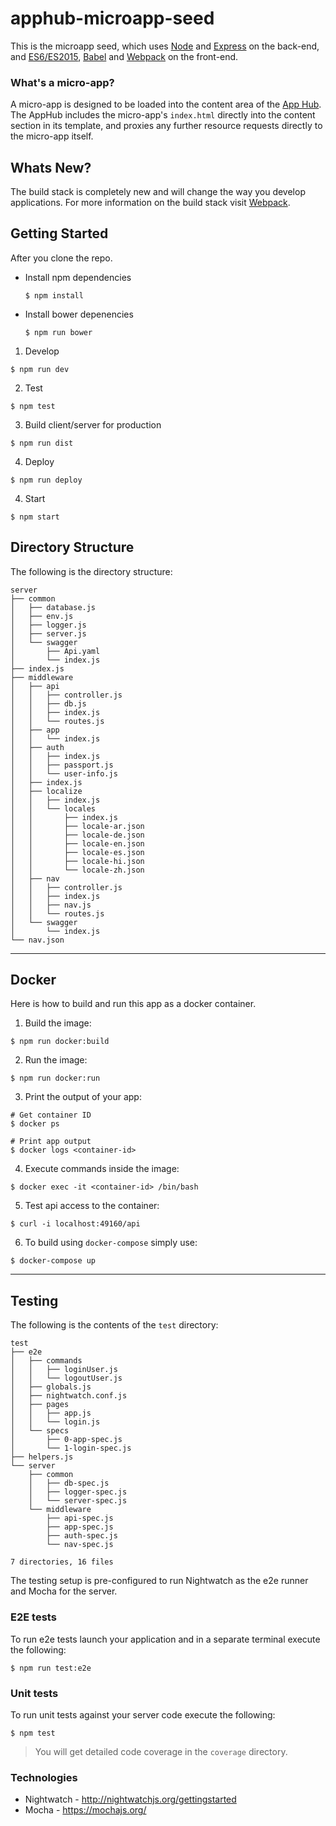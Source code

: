 # apphub-microapp-seed
This is the microapp seed, which uses [Node](https://nodejs.org/) and [Express](http://expressjs.com/) on the back-end, and [ES6/ES2015](https://babeljs.io/docs/learn-es2015/), [Babel](https://babeljs.io/) and [Webpack](http://webpack.js.org/) on the front-end.

### What's a micro-app?
A micro-app is designed to be loaded into the content area of the [App Hub](https://github.build.ge.com/hubs/ui-app-hub). The AppHub includes the micro-app's `index.html` directly into the content section in its template, and proxies any further resource requests directly to the micro-app itself.

## Whats New?
The build stack is completely new and will change the way you develop applications. For more information on the build stack visit [Webpack](http://webpack.js.org/).


## Getting Started
After you clone the repo.

- Install npm dependencies
  ```
  $ npm install
  ```
- Install bower depenencies

  ```
  $ npm run bower
  ```

1. Develop

  ```
  $ npm run dev
  ```

2. Test

  ```
  $ npm test
  ```

3. Build client/server for production

  ```
  $ npm run dist
  ```

4. Deploy

  ```
  $ npm run deploy
  ```

4. Start

  ```
  $ npm start
  ```


## Directory Structure
The following is the directory structure:

```
server
├── common
│   ├── database.js
│   ├── env.js
│   ├── logger.js
│   ├── server.js
│   └── swagger
│       ├── Api.yaml
│       └── index.js
├── index.js
├── middleware
│   ├── api
│   │   ├── controller.js
│   │   ├── db.js
│   │   ├── index.js
│   │   └── routes.js
│   ├── app
│   │   └── index.js
│   ├── auth
│   │   ├── index.js
│   │   ├── passport.js
│   │   └── user-info.js
│   ├── index.js
│   ├── localize
│   │   ├── index.js
│   │   └── locales
│   │       ├── index.js
│   │       ├── locale-ar.json
│   │       ├── locale-de.json
│   │       ├── locale-en.json
│   │       ├── locale-es.json
│   │       ├── locale-hi.json
│   │       └── locale-zh.json
│   ├── nav
│   │   ├── controller.js
│   │   ├── index.js
│   │   ├── nav.js
│   │   └── routes.js
│   └── swagger
│       └── index.js
└── nav.json
```

---


## Docker
Here is how to build and run this app as a docker container.

1. Build the image: 

```
$ npm run docker:build
```

2. Run the image:

```
$ npm run docker:run
```

3. Print the output of your app:

```
# Get container ID
$ docker ps

# Print app output
$ docker logs <container-id>
```

4. Execute commands inside the image:

```
$ docker exec -it <container-id> /bin/bash
```

5. Test api access to the container:

```
$ curl -i localhost:49160/api
```

6. To build using `docker-compose` simply use:

```
$ docker-compose up
```
---



## Testing
The following is the contents of the `test` directory:

```
test
├── e2e
│   ├── commands
│   │   ├── loginUser.js
│   │   └── logoutUser.js
│   ├── globals.js
│   ├── nightwatch.conf.js
│   ├── pages
│   │   ├── app.js
│   │   └── login.js
│   └── specs
│       ├── 0-app-spec.js
│       └── 1-login-spec.js
├── helpers.js
└── server
    ├── common
    │   ├── db-spec.js
    │   ├── logger-spec.js
    │   └── server-spec.js
    └── middleware
        ├── api-spec.js
        ├── app-spec.js
        ├── auth-spec.js
        └── nav-spec.js

7 directories, 16 files
```

The testing setup is pre-configured to run Nightwatch as the e2e runner and Mocha for the server.

### E2E tests
To run e2e tests launch your application and in a separate terminal execute the following:

```
$ npm run test:e2e
```

### Unit tests
To run unit tests against your server code execute the following:

```
$ npm test
```
> You will get detailed code coverage in the `coverage` directory.

### Technologies
- Nightwatch - http://nightwatchjs.org/gettingstarted
- Mocha - https://mochajs.org/
